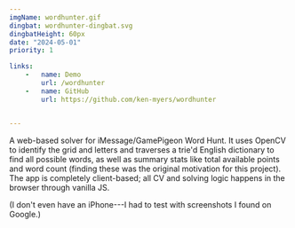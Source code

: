 ```yaml
---
imgName: wordhunter.gif
dingbat: wordhunter-dingbat.svg
dingbatHeight: 60px
date: "2024-05-01"
priority: 1

links:
    -   name: Demo
        url: /wordhunter
    -   name: GitHub
        url: https://github.com/ken-myers/wordhunter


---
```


A web-based solver for iMessage/GamePigeon Word Hunt. It uses OpenCV to identify the grid and letters and traverses a trie'd English dictionary to find all possible words, as well as summary stats like total available points and word count (finding these was the original motivation for this project). The app is completely client-based; all CV and solving logic happens in the browser through vanilla JS. 

(I don't even have an iPhone---I had to test with screenshots I found on Google.)
